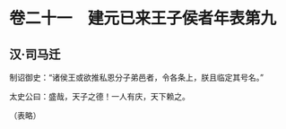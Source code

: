 # 卷二十一　建元已来王子侯者年表第九

## 汉·司马迁

制诏御史：“诸侯王或欲推私恩分子弟邑者，令各条上，朕且临定其号名。”  
  
太史公曰：盛哉，天子之德！一人有庆，天下赖之。  
  
（表略）  
  
